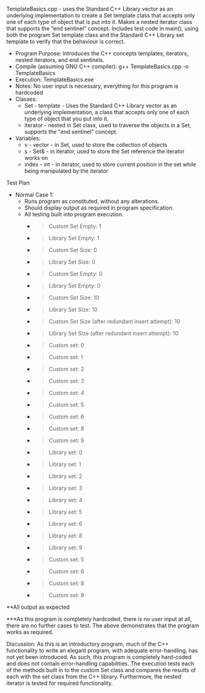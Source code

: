 TemplateBasics.cpp - uses the Standard C++ Library vector as an underlying implementation to create a Set template class that accepts only one of each type of object that is put into it. Makes a nested iterator class that supports the “end sentinel” concept. Includes test code in main(), using both the program Set template class and the Standard C++ Library set template to verify that the behaviour is correct.

- Program Purpose:
		Introduces the C++ concepts templates, iterators, nested iterators, and end sentinels.
- Compile (assuming GNU C++ compiler): g++ TemplateBasics.cpp -o TemplateBasics
- Execution: TemplateBasics.exe
- Notes: No user input is necessary, everything for this program is hardcoded
- Classes: 
	- Set - template <class T> - Uses the Standard C++ Library vector as an underlying 
			 implementation, a class that accepts only one of each type of object that 
			 you put into it.
	- iterator - nested in Set class, used to traverse the objects in a Set, supports
			 the "end sentinel" concept.
- Variables:
	- v - vector<T> - in Set, used to store the collection of objects
	- s - Set& - in iterator, used to store the Set reference the iterator works on
	- index - int - in iterator, used to store current position in the set while being
			manipulated by the iterator

Test Plan
- Normal Case 1:
	- Runs program as constituted, without any alterations.
	- Should display output as required in program specification.
	- All testing built into program execution.
		- > Custom Set Empty: 1
		- > Library Set Empty: 1
		- > Custom Set Size: 0
		- > Library Set Size: 0
		- > Custom Set Empty: 0
		- > Library Set Empty: 0
		- > Custom Set Size: 10
		- > Library Set Size: 10
		- > Custom Set Size (after redundant insert attempt): 10
		- > Library Set Size (after redundant insert attempt): 10
		- > Custom set: 0
		- > Custom set: 1
		- > Custom set: 2
		- > Custom set: 3
		- > Custom set: 4
		- > Custom set: 5
		- > Custom set: 6
		- > Custom set: 8
		- > Custom set: 9
		- > Library set: 0
		- > Library set: 1
		- > Library set: 2
		- > Library set: 3
		- > Library set: 4
		- > Library set: 5
		- > Library set: 6
		- > Library set: 8
		- > Library set: 9
		- > Custom set: 5
		- > Custom set: 6
		- > Custom set: 8
		- > Custom set: 9

**All output as expected

***As this program is completely hardcoded, there is no user input at all, there are no
further cases to test.  The above demonstrates that the program works as required.

Discussion:
		As this is an introductory program, much of the C++ functionality to 
		write an elegant program, with adequate error-handling, has not yet been
		introduced.  As such, this program is completely hard-coded and does not
		contain error-handling capabilities.
		The execution tests each of the methods built in to the custom Set class and 
		compares the results of each with the set class from the C++ library.
		Furthermore, the nested iterator is tested for required functionality.
